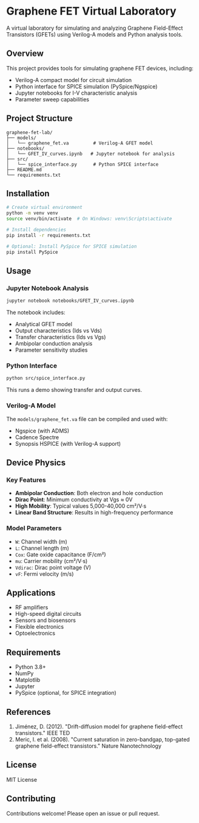 # Graphene FET Virtual Laboratory

A virtual laboratory for simulating and analyzing Graphene Field-Effect Transistors (GFETs) using Verilog-A models and Python analysis tools.

## Overview

This project provides tools for simulating graphene FET devices, including:
- Verilog-A compact model for circuit simulation
- Python interface for SPICE simulation (PySpice/Ngspice)
- Jupyter notebooks for I-V characteristic analysis
- Parameter sweep capabilities

## Project Structure

```
graphene-fet-lab/
├── models/
│   └── graphene_fet.va         # Verilog-A GFET model
├── notebooks/
│   └── GFET_IV_curves.ipynb   # Jupyter notebook for analysis
├── src/
│   └── spice_interface.py      # Python SPICE interface
├── README.md
└── requirements.txt
```

## Installation

```bash
# Create virtual environment
python -m venv venv
source venv/bin/activate  # On Windows: venv\Scripts\activate

# Install dependencies
pip install -r requirements.txt

# Optional: Install PySpice for SPICE simulation
pip install PySpice
```

## Usage

### Jupyter Notebook Analysis

```bash
jupyter notebook notebooks/GFET_IV_curves.ipynb
```

The notebook includes:
- Analytical GFET model
- Output characteristics (Ids vs Vds)
- Transfer characteristics (Ids vs Vgs)
- Ambipolar conduction analysis
- Parameter sensitivity studies

### Python Interface

```bash
python src/spice_interface.py
```

This runs a demo showing transfer and output curves.

### Verilog-A Model

The `models/graphene_fet.va` file can be compiled and used with:
- Ngspice (with ADMS)
- Cadence Spectre
- Synopsis HSPICE (with Verilog-A support)

## Device Physics

### Key Features

- **Ambipolar Conduction**: Both electron and hole conduction
- **Dirac Point**: Minimum conductivity at Vgs ≈ 0V
- **High Mobility**: Typical values 5,000-40,000 cm²/V·s
- **Linear Band Structure**: Results in high-frequency performance

### Model Parameters

- `W`: Channel width (m)
- `L`: Channel length (m)
- `Cox`: Gate oxide capacitance (F/cm²)
- `mu`: Carrier mobility (cm²/V·s)
- `Vdirac`: Dirac point voltage (V)
- `vF`: Fermi velocity (m/s)

## Applications

- RF amplifiers
- High-speed digital circuits
- Sensors and biosensors
- Flexible electronics
- Optoelectronics

## Requirements

- Python 3.8+
- NumPy
- Matplotlib
- Jupyter
- PySpice (optional, for SPICE integration)

## References

1. Jiménez, D. (2012). "Drift-diffusion model for graphene field-effect transistors." IEEE TED
2. Meric, I. et al. (2008). "Current saturation in zero-bandgap, top-gated graphene field-effect transistors." Nature Nanotechnology

## License

MIT License

## Contributing

Contributions welcome! Please open an issue or pull request.
